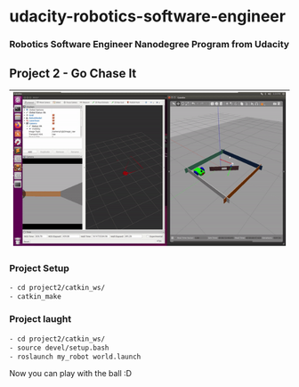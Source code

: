 # udacity-robotics-software-engineer
### Robotics Software Engineer Nanodegree Program from Udacity

## Project 2 - Go Chase It

| ![project2](docs/imgs/project2.gif) |
| --- |

### Project Setup

    - cd project2/catkin_ws/
    - catkin_make

### Project laught
   
    - cd project2/catkin_ws/
    - source devel/setup.bash
    - roslaunch my_robot world.launch

Now you can play with the ball :D
